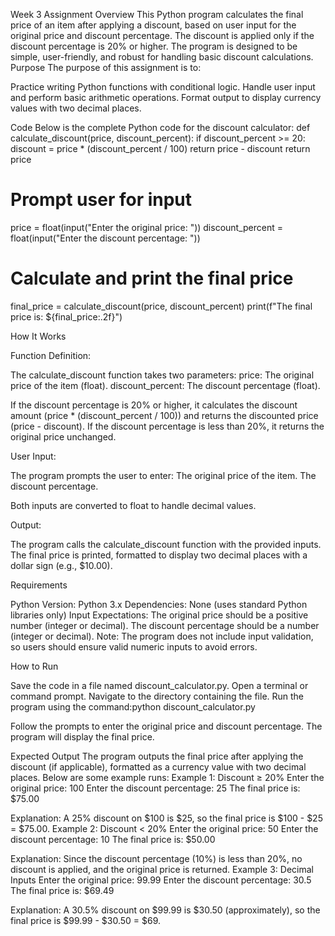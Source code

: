 Week 3 Assignment
Overview
This Python program calculates the final price of an item after applying a discount, based on user input for the original price and discount percentage. The discount is applied only if the discount percentage is 20% or higher. The program is designed to be simple, user-friendly, and robust for handling basic discount calculations.
Purpose
The purpose of this assignment is to:

Practice writing Python functions with conditional logic.
Handle user input and perform basic arithmetic operations.
Format output to display currency values with two decimal places.

Code
Below is the complete Python code for the discount calculator:
def calculate_discount(price, discount_percent):
    if discount_percent >= 20:
        discount = price * (discount_percent / 100)
        return price - discount
    return price

# Prompt user for input
price = float(input("Enter the original price: "))
discount_percent = float(input("Enter the discount percentage: "))

# Calculate and print the final price
final_price = calculate_discount(price, discount_percent)
print(f"The final price is: ${final_price:.2f}")

How It Works

Function Definition:

The calculate_discount function takes two parameters:
price: The original price of the item (float).
discount_percent: The discount percentage (float).


If the discount percentage is 20% or higher, it calculates the discount amount (price * (discount_percent / 100)) and returns the discounted price (price - discount).
If the discount percentage is less than 20%, it returns the original price unchanged.


User Input:

The program prompts the user to enter:
The original price of the item.
The discount percentage.


Both inputs are converted to float to handle decimal values.


Output:

The program calls the calculate_discount function with the provided inputs.
The final price is printed, formatted to display two decimal places with a dollar sign (e.g., $10.00).



Requirements

Python Version: Python 3.x
Dependencies: None (uses standard Python libraries only)
Input Expectations:
The original price should be a positive number (integer or decimal).
The discount percentage should be a number (integer or decimal).
Note: The program does not include input validation, so users should ensure valid numeric inputs to avoid errors.



How to Run

Save the code in a file named discount_calculator.py.
Open a terminal or command prompt.
Navigate to the directory containing the file.
Run the program using the command:python discount_calculator.py


Follow the prompts to enter the original price and discount percentage.
The program will display the final price.

Expected Output
The program outputs the final price after applying the discount (if applicable), formatted as a currency value with two decimal places. Below are some example runs:
Example 1: Discount ≥ 20%
Enter the original price: 100
Enter the discount percentage: 25
The final price is: $75.00

Explanation: A 25% discount on $100 is $25, so the final price is $100 - $25 = $75.00.
Example 2: Discount < 20%
Enter the original price: 50
Enter the discount percentage: 10
The final price is: $50.00

Explanation: Since the discount percentage (10%) is less than 20%, no discount is applied, and the original price is returned.
Example 3: Decimal Inputs
Enter the original price: 99.99
Enter the discount percentage: 30.5
The final price is: $69.49

Explanation: A 30.5% discount on $99.99 is $30.50 (approximately), so the final price is $99.99 - $30.50 = $69.
